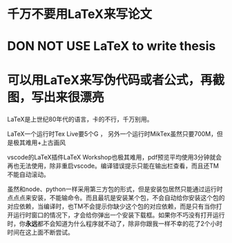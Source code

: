 # 千万不要用LaTeX来写论文
# DON NOT USE LaTeX to write thesis

# 可以用LaTeX来写伪代码或者公式，再截图，写出来很漂亮

###
LaTeX是上世纪80年代的语言，卡的不行，千万别用。

LaTeX一个运行时Tex Live要5个G ， 另外一个运行时MikTex虽然只要700M，但是极其难用+上古画风

vscode的LaTeX插件LaTeX Workshop也极其难用，pdf预览平均使用3分钟就会再也无法使用，除非重启vscode。编译错误提示只能在输出栏查看，而且还TM不能自动滚动。

虽然和node、python一样采用第三方包的形式，但是安装包居然只能通过运行时点点点来安装，不能输命令。而且最坑是安装某个包，不会自动给你安装这个包的对应依赖，当编译时，也TM不会提示你缺少这个包的对应依赖，而是只有当你打开运行时窗口的情况下，才会给你弹出一个安装下载框。如果你不巧没有打开运行时，你**永远**都不会知道为什么程序就不动了，除非你跟我一样不幸的花了2个小时时间在这上面不断尝试。
